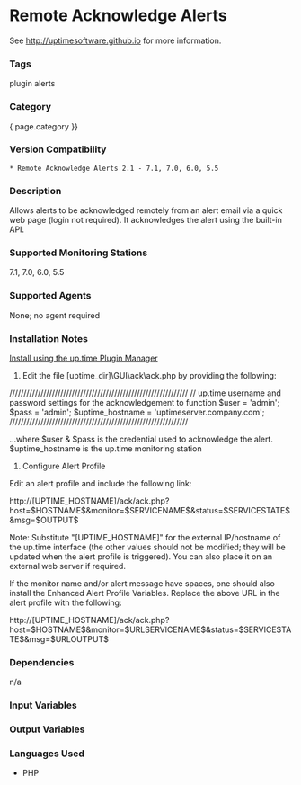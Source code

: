 # Remote Acknowledge Alerts

See http://uptimesoftware.github.io for more information.

### Tags 
 plugin   alerts  

### Category

{ page.category }}

### Version Compatibility


  
    * Remote Acknowledge Alerts 2.1 - 7.1, 7.0, 6.0, 5.5
  


### Description
Allows alerts to be acknowledged remotely from an alert email via a quick web page (login not required). It acknowledges the alert using the built-in API.


### Supported Monitoring Stations

7.1, 7.0, 6.0, 5.5

### Supported Agents
None; no agent required

### Installation Notes
<p><a href="https://github.com/uptimesoftware/uptime-plugin-manager">Install using the up.time Plugin Manager</a></p>

<ol>
<li>Edit the file [uptime_dir]\GUI\ack\ack.php by providing the following:</li>
</ol>


<p>///////////////////////////////////////////////////////////////
// up.time username and password settings for the acknowledgement to function
$user = 'admin';
$pass = 'admin';
$uptime_hostname = 'uptimeserver.company.com';
///////////////////////////////////////////////////////////////</p>

<p>...where $user &amp; $pass is the credential used to acknowledge the alert.
$uptime_hostname is the up.time monitoring station</p>

<ol>
<li>Configure Alert Profile</li>
</ol>


<p>Edit an alert profile and include the following link:</p>

<p>http://[UPTIME_HOSTNAME]/ack/ack.php?host=$HOSTNAME$&amp;monitor=$SERVICENAME$&amp;status=$SERVICESTATE$&amp;msg=$OUTPUT$</p>

<p>Note: Substitute "[UPTIME_HOSTNAME]" for the external IP/hostname of the up.time interface (the other values should not be modified; they will be updated when the alert profile is triggered).
You can also place it on an external web server if required.</p>

<p>If the monitor name and/or alert message have spaces, one should also install the Enhanced Alert Profile Variables. Replace the above URL in the alert profile with the following:</p>

<p>http://[UPTIME_HOSTNAME]/ack/ack.php?host=$HOSTNAME$&amp;monitor=$URLSERVICENAME$&amp;status=$SERVICESTATE$&amp;msg=$URLOUTPUT$</p>


### Dependencies
<p>n/a</p>


### Input Variables


### Output Variables



### Languages Used
* PHP

